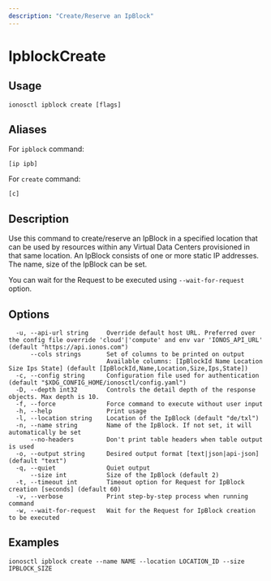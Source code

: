 ```yaml
---
description: "Create/Reserve an IpBlock"
---
```


# IpblockCreate

## Usage

```text
ionosctl ipblock create [flags]
```

## Aliases

For `ipblock` command:

```text
[ip ipb]
```

For `create` command:

```text
[c]
```

## Description

Use this command to create/reserve an IpBlock in a specified location that can be used by resources within any Virtual Data Centers provisioned in that same location. An IpBlock consists of one or more static IP addresses. The name, size of the IpBlock can be set.

You can wait for the Request to be executed using `--wait-for-request` option.

## Options

```text
  -u, --api-url string     Override default host URL. Preferred over the config file override 'cloud'|'compute' and env var 'IONOS_API_URL' (default "https://api.ionos.com")
      --cols strings       Set of columns to be printed on output 
                           Available columns: [IpBlockId Name Location Size Ips State] (default [IpBlockId,Name,Location,Size,Ips,State])
  -c, --config string      Configuration file used for authentication (default "$XDG_CONFIG_HOME/ionosctl/config.yaml")
  -D, --depth int32        Controls the detail depth of the response objects. Max depth is 10.
  -f, --force              Force command to execute without user input
  -h, --help               Print usage
  -l, --location string    Location of the IpBlock (default "de/txl")
  -n, --name string        Name of the IpBlock. If not set, it will automatically be set
      --no-headers         Don't print table headers when table output is used
  -o, --output string      Desired output format [text|json|api-json] (default "text")
  -q, --quiet              Quiet output
      --size int           Size of the IpBlock (default 2)
  -t, --timeout int        Timeout option for Request for IpBlock creation [seconds] (default 60)
  -v, --verbose            Print step-by-step process when running command
  -w, --wait-for-request   Wait for the Request for IpBlock creation to be executed
```

## Examples

```text
ionosctl ipblock create --name NAME --location LOCATION_ID --size IPBLOCK_SIZE
```

